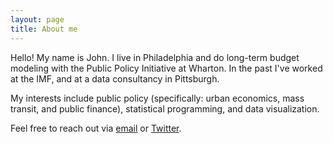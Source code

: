 ```yaml
---
layout: page
title: About me
---
```


Hello! My name is John. I live in Philadelphia and do long-term budget modeling with the Public Policy Initiative at Wharton. In the past I've worked at the IMF, and at a data consultancy in Pittsburgh.

My interests include public policy (specifically: urban economics, mass transit, and public finance), statistical programming, and data visualization.

Feel free to reach out via [email](mailto:johnricco226@gmail.com) or [Twitter](https://twitter.com/riccoja).